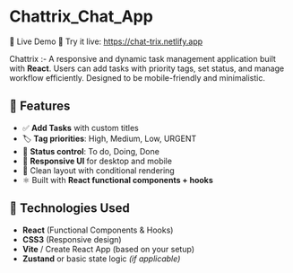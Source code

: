 # Chattrix_Chat_App
🔗 Live Demo
📡 Try it live: https://chat-trix.netlify.app

Chattrix :- A responsive and dynamic task management application built with **React**. Users can add tasks with priority tags, set status, and manage workflow efficiently. Designed to be mobile-friendly and minimalistic.



## 🚀 Features

- ✅ **Add Tasks** with custom titles
- 🏷️ **Tag priorities**: High, Medium, Low, URGENT
- 🔄 **Status control**: To do, Doing, Done
- 📱 **Responsive UI** for desktop and mobile
- 🎨 Clean layout with conditional rendering
- ⚛️ Built with **React functional components + hooks**



## 🧪 Technologies Used

- **React** (Functional Components & Hooks)
- **CSS3** (Responsive design)
- **Vite** / Create React App (based on your setup)
- **Zustand** or basic state logic *(if applicable)*


